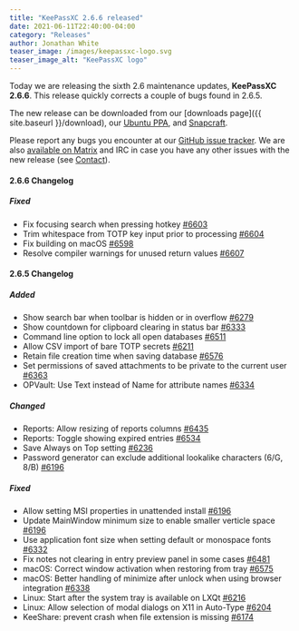 ```yaml
---
title: "KeePassXC 2.6.6 released"
date: 2021-06-11T22:40:00-04:00
category: "Releases"
author: Jonathan White
teaser_image: /images/keepassxc-logo.svg
teaser_image_alt: "KeePassXC logo"
---
```


Today we are releasing the sixth 2.6 maintenance updates, **KeePassXC 2.6.6**. This release quickly corrects a 
couple of bugs found in 2.6.5.

<!--more-->

The new release can be downloaded from our
[downloads page]({{ site.baseurl }}/download), our
[Ubuntu PPA](https://launchpad.net/~phoerious/+archive/ubuntu/keepassxc/),
and [Snapcraft](https://snapcraft.io/keepassxc/).

Please report any bugs you encounter at our [GitHub issue tracker](https://github.com/keepassxreboot/keepassxc/issues).
We are also [available on Matrix](https://matrix.to/#/!zUxwGnFkUyycpxeHeM:matrix.org?via=matrix.org) and IRC in case you 
have any other issues with the new release (see [Contact](/team/#contact)).

#### 2.6.6 Changelog

##### Fixed

- Fix focusing search when pressing hotkey [#6603](https://github.com/keepassxreboot/keepassxc/pull/6603)
- Trim whitespace from TOTP key input prior to processing [#6604](https://github.com/keepassxreboot/keepassxc/pull/6604)
- Fix building on macOS [#6598](https://github.com/keepassxreboot/keepassxc/pull/6598)
- Resolve compiler warnings for unused return values [#6607](https://github.com/keepassxreboot/keepassxc/pull/6607)

#### 2.6.5 Changelog

##### Added

- Show search bar when toolbar is hidden or in overflow [#6279](https://github.com/keepassxreboot/keepassxc/pull/6279)
- Show countdown for clipboard clearing in status bar [#6333](https://github.com/keepassxreboot/keepassxc/pull/6333)
- Command line option to lock all open databases [#6511](https://github.com/keepassxreboot/keepassxc/pull/6511)
- Allow CSV import of bare TOTP secrets [#6211](https://github.com/keepassxreboot/keepassxc/pull/6211)
- Retain file creation time when saving database [#6576](https://github.com/keepassxreboot/keepassxc/pull/6576)
- Set permissions of saved attachments to be private to the current user [#6363](https://github.com/keepassxreboot/keepassxc/pull/6363)
- OPVault: Use Text instead of Name for attribute names [#6334](https://github.com/keepassxreboot/keepassxc/pull/6334)

##### Changed

- Reports: Allow resizing of reports columns [#6435](https://github.com/keepassxreboot/keepassxc/pull/6435)
- Reports: Toggle showing expired entries [#6534](https://github.com/keepassxreboot/keepassxc/pull/6534)
- Save Always on Top setting [#6236](https://github.com/keepassxreboot/keepassxc/pull/6236)
- Password generator can exclude additional lookalike characters (6/G, 8/B) [#6196](https://github.com/keepassxreboot/keepassxc/pull/6196)

##### Fixed

- Allow setting MSI properties in unattended install [#6196](https://github.com/keepassxreboot/keepassxc/pull/6196)
- Update MainWindow minimum size to enable smaller verticle space [#6196](https://github.com/keepassxreboot/keepassxc/pull/6196)
- Use application font size when setting default or monospace fonts [#6332](https://github.com/keepassxreboot/keepassxc/pull/6332)
- Fix notes not clearing in entry preview panel in some cases [#6481](https://github.com/keepassxreboot/keepassxc/pull/6481)
- macOS: Correct window activation when restoring from tray [#6575](https://github.com/keepassxreboot/keepassxc/pull/6575)
- macOS: Better handling of minimize after unlock when using browser integration [#6338](https://github.com/keepassxreboot/keepassxc/pull/6338)
- Linux: Start after the system tray is available on LXQt [#6216](https://github.com/keepassxreboot/keepassxc/pull/6216)
- Linux: Allow selection of modal dialogs on X11 in Auto-Type [#6204](https://github.com/keepassxreboot/keepassxc/pull/6204)
- KeeShare: prevent crash when file extension is missing [#6174](https://github.com/keepassxreboot/keepassxc/pull/6174)
